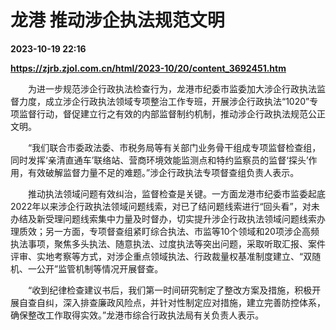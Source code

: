 # 龙港 推动涉企执法规范文明

**2023-10-19 22:16**

**https://zjrb.zjol.com.cn/html/2023-10/20/content_3692451.htm**

　　为进一步规范涉企行政执法检查行为，龙港市纪委市监委加大涉企行政执法监督力度，成立涉企行政执法领域专项整治工作专班，开展涉企行政执法“1020”专项监督行动，督促建立行之有效的内部监督制约机制，推动涉企行政执法规范公正文明。

　　“我们联合市委政法委、市税务局等有关部门业务骨干组成专项监督检查组，同时发挥‘亲清直通车’联络站、营商环境效能监测点和特约监察员的监督‘探头’作用，有效破解监督力量不足的难题。”涉企行政执法专项督查组负责人表示。

　　推动执法领域问题有效纠治，监督检查是关键。一方面龙港市纪委市监委起底2022年以来涉企行政执法领域问题线索，对已了结问题线索进行“回头看”，对未办结及新受理问题线索集中力量及时督办，切实提升涉企行政执法领域问题线索办理质效；另一方面，专项督查组紧盯综合执法、市监等10个领域和20项涉企高频执法事项，聚焦多头执法、随意执法、过度执法等突出问题，采取听取汇报、案件评审、实地考察等方式，对涉企重点领域执法、行政裁量权基准制度建立、“双随机、一公开”监管机制等情况开展督查。

　　“收到纪律检查建议书后，我们第一时间研究制定了整改方案及措施，积极开展自查自纠，深入排查廉政风险点，并针对性制定应对措施，建立完善防控体系，确保整改工作取得实效。”龙港市综合行政执法局有关负责人表示。